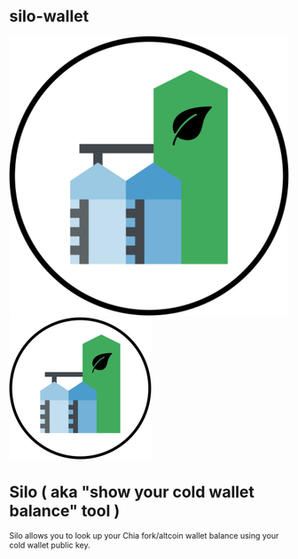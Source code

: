 # silo-wallet
![Alt text](assets/silo-wallet-icon.svg)
<img src="assets/silo-wallet-icon.svg" data-canonical-src="silo-wallet-icon.svg" width="256" height="256" />

# Silo ( aka "show your cold wallet balance" tool )
Silo allows you to look up your Chia fork/altcoin wallet balance using your cold wallet public key.

